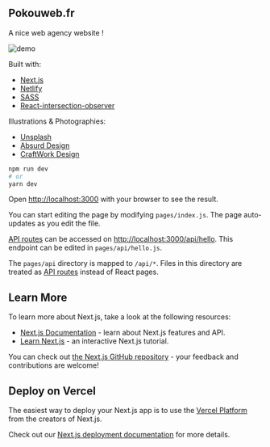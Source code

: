 ## Pokouweb.fr

A nice web agency website !

![demo](https://raw.githubusercontent.com/FredoWagon/pokouweb/main/public/git_presentation.png)

Built with:

- [Next.js](https://nextjs.org/)
- [Netlify](https://www.netlify.com/)
- [SASS](https://sass-lang.com/)
- [React-intersection-observer](https://github.com/thebuilder/react-intersection-observer)

Illustrations & Photographies: 

- [Unsplash](https://unsplash.com/)
- [Absurd Design](https://absurd.design/)
- [CraftWork Design](https://craftwork.design/)




```bash
npm run dev
# or
yarn dev
```

Open [http://localhost:3000](http://localhost:3000) with your browser to see the result.

You can start editing the page by modifying `pages/index.js`. The page auto-updates as you edit the file.

[API routes](https://nextjs.org/docs/api-routes/introduction) can be accessed on [http://localhost:3000/api/hello](http://localhost:3000/api/hello). This endpoint can be edited in `pages/api/hello.js`.

The `pages/api` directory is mapped to `/api/*`. Files in this directory are treated as [API routes](https://nextjs.org/docs/api-routes/introduction) instead of React pages.

## Learn More

To learn more about Next.js, take a look at the following resources:

- [Next.js Documentation](https://nextjs.org/docs) - learn about Next.js features and API.
- [Learn Next.js](https://nextjs.org/learn) - an interactive Next.js tutorial.

You can check out [the Next.js GitHub repository](https://github.com/vercel/next.js/) - your feedback and contributions are welcome!

## Deploy on Vercel

The easiest way to deploy your Next.js app is to use the [Vercel Platform](https://vercel.com/new?utm_medium=default-template&filter=next.js&utm_source=create-next-app&utm_campaign=create-next-app-readme) from the creators of Next.js.

Check out our [Next.js deployment documentation](https://nextjs.org/docs/deployment) for more details.
